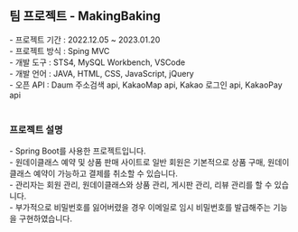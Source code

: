 <h2>팀 프로젝트 - MakingBaking</h2>
- 프로젝트 기간 : 2022.12.05 ~ 2023.01.20<br>
- 프로젝트 방식 : Sping MVC<br>
- 개발 도구 : STS4, MySQL Workbench, VSCode<br>
- 개발 언어 : JAVA, HTML, CSS, JavaScript, jQuery<br>
- 오픈 API : Daum 주소검색 api, KakaoMap api, Kakao 로그인 api, KakaoPay api<br><br>

<h3>프로젝트 설명</h3>
- Spring Boot를 사용한 프로젝트입니다.<br>
- 원데이클래스 예약 및 상품 판매 사이트로 일반 회원은 기본적으로 상품 구매, 원데이클래스 예약이 가능하고 결제를 취소할 수 있습니다.<br>
- 관리자는 회원 관리, 원데이클래스와 상품 관리, 게시판 관리, 리뷰 관리를 할 수 있습니다.<br>
- 부가적으로 비밀번호를 잃어버렸을 경우 이메일로 임시 비밀번호를 발급해주는 기능을 구현하였습니다.<br>
